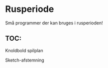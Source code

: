 # Rusperiode

Små programmer der kan bruges i rusperioden! 

## TOC: 
Knoldbold spilplan

Sketch-afstemning
